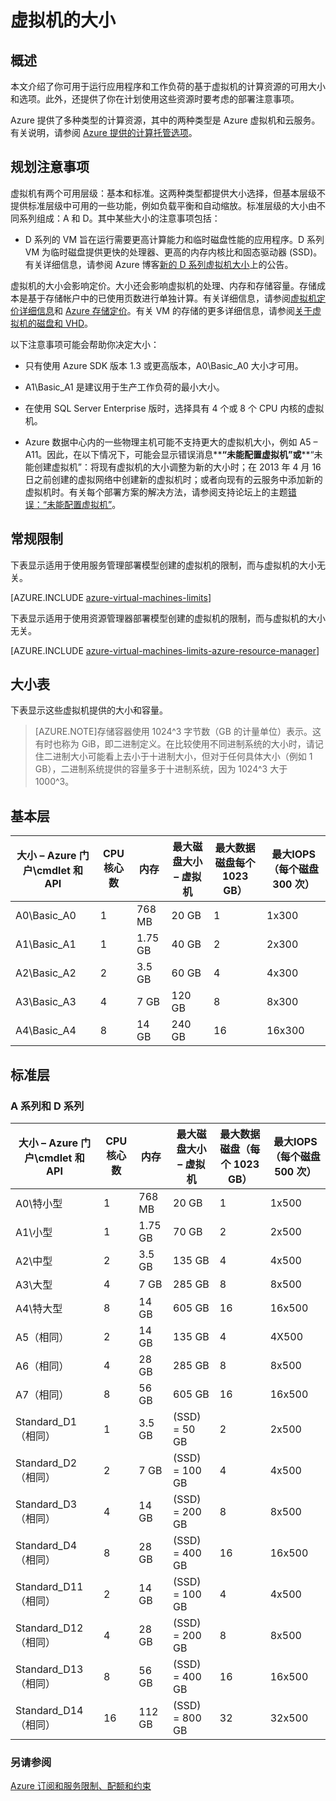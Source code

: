 <properties
	pageTitle="虚拟机大小"
	description="列出虚拟机的不同大小及其容量。"
	services="virtual-machines"
	documentationCenter=""
	authors="cynthn"
	manager="timlt"
	editor=""
	tags="azure-resource-manager,azure-service-management"/>

<tags
	ms.service="virtual-machines"
	ms.date="09/02/2015"
	wacn.date="01/21/2016"/>

# 虚拟机的大小

## 概述

本文介绍了你可用于运行应用程序和工作负荷的基于虚拟机的计算资源的可用大小和选项。此外，还提供了你在计划使用这些资源时要考虑的部署注意事项。

Azure 提供了多种类型的计算资源，其中的两种类型是 Azure 虚拟机和云服务。有关说明，请参阅 [Azure 提供的计算托管选项](/documentation/articles/fundamentals-application-models/)。

## 规划注意事项

虚拟机有两个可用层级：基本和标准。这两种类型都提供大小选择，但基本层级不提供标准层级中可用的一些功能，例如负载平衡和自动缩放。标准层级的大小由不同系列组成：A 和 D。其中某些大小的注意事项包括：

*   D 系列的 VM 旨在运行需要更高计算能力和临时磁盘性能的应用程序。D 系列 VM 为临时磁盘提供更快的处理器、更高的内存内核比和固态驱动器 (SSD)。有关详细信息，请参阅 Azure 博客[新的 D 系列虚拟机大小](http://azure.microsoft.com/blog/2014/09/22/new-d-series-virtual-machine-sizes/)上的公告。  

虚拟机的大小会影响定价。大小还会影响虚拟机的处理、内存和存储容量。存储成本是基于存储帐户中的已使用页数进行单独计算。有关详细信息，请参阅[虚拟机定价详细信息](/home/features/virtual-machines/#price)和 [Azure 存储定价](/home/features/storage/#price)。有关 VM 的存储的更多详细信息，请参阅[关于虚拟机的磁盘和 VHD](/documentation/articles/virtual-machines-disks-vhds)。

以下注意事项可能会帮助你决定大小：

*   只有使用 Azure SDK 版本 1.3 或更高版本，A0\\Basic\_A0 大小才可用。  

*   A1\\Basic\_A1 是建议用于生产工作负荷的最小大小。

*   在使用 SQL Server Enterprise 版时，选择具有 4 个或 8 个 CPU 内核的虚拟机。

*   Azure 数据中心内的一些物理主机可能不支持更大的虚拟机大小，例如 A5 – A11。因此，在以下情况下，可能会显示错误消息**<machine name>**“未能配置虚拟机”或**<machine name>**“未能创建虚拟机”：将现有虚拟机的大小调整为新的大小时；在 2013 年 4 月 16 日之前创建的虚拟网络中创建新的虚拟机时；或者向现有的云服务中添加新的虚拟机时。有关每个部署方案的解决方法，请参阅支持论坛上的主题[错误：“未能配置虚拟机”](https://social.msdn.microsoft.com/Forums/zh-CN/9693f56c-fcd3-4d42-850e-5e3b56c7d6be/error-failed-to-configure-virtual-machine-with-a5-a6-or-a7-vm-size?forum=WAVirtualMachinesforWindows)。

## 常规限制

下表显示适用于使用服务管理部署模型创建的虚拟机的限制，而与虚拟机的大小无关。

[AZURE.INCLUDE [azure-virtual-machines-limits](../includes/azure-virtual-machines-limits.md)]

下表显示适用于使用资源管理器部署模型创建的虚拟机的限制，而与虚拟机的大小无关。

[AZURE.INCLUDE [azure-virtual-machines-limits-azure-resource-manager](../includes/azure-virtual-machines-limits-azure-resource-manager.md)]

## 大小表

下表显示这些虚拟机提供的大小和容量。

>[AZURE.NOTE]存储容器使用 1024^3 字节数（GB 的计量单位）表示。这有时也称为 GiB，即二进制定义。在比较使用不同进制系统的大小时，请记住二进制大小可能看上去小于十进制大小，但对于任何具体大小（例如 1 GB），二进制系统提供的容量多于十进制系统，因为 1024^3 大于 1000^3。

## 基本层

|大小 – Azure 门户\\cmdlet 和 API|CPU 核心数|内存|最大磁盘大小 – 虚拟机|最大数据磁盘每个 1023 GB）|最大IOPS（每个磁盘 300 次）|
|---|---|---|---|---|---|
|A0\\Basic\_A0|1|768 MB|20 GB|1|1x300|
|A1\\Basic\_A1|1|1\.75 GB|40 GB|2|2x300|
|A2\\Basic\_A2|2|3\.5 GB|60 GB|4|4x300|
|A3\\Basic\_A3|4|7 GB|120 GB|8|8x300|
|A4\\Basic\_A4|8|14 GB|240 GB|16|16x300|

## 标准层
### A 系列和 D 系列

|大小 – Azure 门户\\cmdlet 和 API|CPU 核心数|内存|最大磁盘大小 – 虚拟机|最大数据磁盘（每个 1023 GB）|最大IOPS（每个磁盘 500 次）|
|---|---|---|---|---|---|
|A0\\特小型|1|768 MB|20 GB|1|1x500|
|A1\\小型|1|1\.75 GB|70 GB|2|2x500|
|A2\\中型|2|3\.5 GB|135 GB|4|4x500|
|A3\\大型|4|7 GB|285 GB|8|8x500|
|A4\\特大型|8|14 GB|605 GB|16|16x500|
|A5（相同）|2|14 GB|135 GB|4|4X500|
|A6（相同）|4|28 GB|285 GB|8|8x500|
|A7（相同）|8|56 GB|605 GB|16|16x500|
|Standard\_D1（相同）|1|3\.5 GB|(SSD) = 50 GB|2|2x500|
|Standard\_D2（相同）|2|7 GB|(SSD) = 100 GB|4|4x500|
|Standard\_D3（相同）|4|14 GB|(SSD) = 200 GB|8|8x500|
|Standard\_D4（相同）|8|28 GB|(SSD) = 400 GB|16|16x500|
|Standard\_D11（相同）|2|14 GB|(SSD) = 100 GB|4|4x500|
|Standard\_D12（相同）|4|28 GB|(SSD) = 200 GB|8|8x500|
|Standard\_D13（相同）|8|56 GB|(SSD) = 400 GB|16|16x500|
|Standard\_D14（相同）|16|112 GB|(SSD) = 800 GB|32|32x500|


### 另请参阅

[Azure 订阅和服务限制、配额和约束](/documentation/articles/azure-subscription-service-limits)

<!---HONumber=76-->